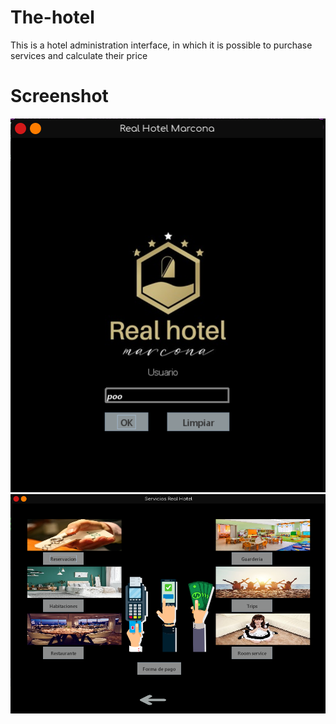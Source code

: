 # The-hotel
This is a hotel administration interface, in which it is possible to purchase services and calculate their price

# Screenshot

![App Screenshot](https://github.com/shapzo/The-hotel/blob/main/Screenshot/Hotel%20login.png?raw=true)
![App Screenshot](https://github.com/shapzo/The-hotel/blob/main/Screenshot/Hotel%20administration.png?raw=true)

